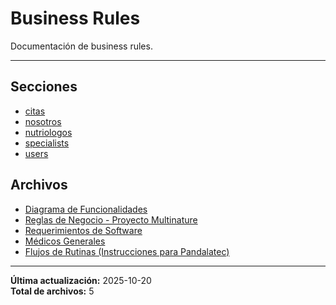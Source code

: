 # Business Rules

Documentación de business rules.

---

## Secciones

- [citas](./citas/00_README.md)
- [nosotros](./nosotros/00_README.md)
- [nutriologos](./nutriologos/00_README.md)
- [specialists](./specialists/00_README.md)
- [users](./users/00_README.md)

## Archivos

- [Diagrama de Funcionalidades](./funcionalidades-multinature.png)
- [Reglas de Negocio - Proyecto Multinature](./reglas-de-negocio.md)
- [Requerimientos de Software](https://docs.google.com/document/d/1RmOMpKeZ9XW2bLhkbv60YhoURoQoVh6NG7p35GC2HfY/edit?tab=t.0#heading=h.ch0ua7wmgt2e)
- [Médicos Generales](./medicosGenerales.md)
- [Flujos de Rutinas (Instrucciones para Pandalatec)](./routines.md)

---

**Última actualización:** 2025-10-20  
**Total de archivos:** 5
